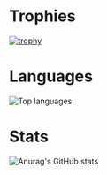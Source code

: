 # Trophies
[![trophy](https://github-profile-trophy.vercel.app/?username=lorenzo-ayral)](https://github.com/lorenzo-ayral/github-profile-trophy)

# Languages
![Top languages](https://github-readme-stats.vercel.app/api/top-langs/?username=lorenzo-ayral&show_icons=true&theme=radical&layout=donut-vertical)

# Stats
![Anurag's GitHub stats](https://github-readme-stats.vercel.app/api?username=lorenzo-ayral&show_icons=true&theme=radical&rank_icon=github&hide=contribs)
